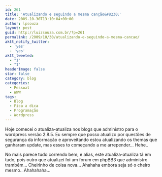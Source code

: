 ```yaml
---
id: 261
title: 'Atualizando e seguindo a mesma canção&#8230;'
date: 2009-10-30T13:10:04+00:00
author: lpsouza
layout: post
guid: http://luizsouza.com.br/?p=261
permalink: /2009/10/30/atualizando-e-seguindo-a-mesma-cancao/
aktt_notify_twitter:
  - 'yes'
  - 'yes'
aktt_tweeted:
  - "1"
  - "1"
headerImage: false
star: false
category: blog
categories:
  - Pessoal
  - WWW
tags:
  - Blog
  - Fica a dica
  - Programação
  - Wordpress
---
```

Hoje comecei o atualiza-atualiza nos blogs que administro para o wordpress versão 2.8.5. Eu sempre que posso atualizo por questões de segurança da informação e aproveitando estou atualizando os themas que ganharam update, mas esses to começando a me arrepender&#8230; Hehe..

No mais parece tudo correndo bem, e alias, este atualiza-atualiza tá em tudo, pois outro que atualizei foi um forum em phpBB3 que administro trambém&#8230; Cheirinho de coisa nova&#8230; Ahahaha embora seja só o cheiro mesmo.. Ahahahaha&#8230;